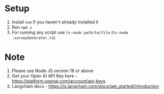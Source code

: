 # Setup 

1. Install `nvm` if you haven't already installed it
2. Run `npm i`
3. For running any script use `ts-node path/to/file` (`ts-node .surveyGenerator.ts`)

# Note

1. Please use Node JS version 18 or above
2. Get your Open AI API Key here - <https://platform.openai.com/account/api-keys>
3. Langchain docs - <https://js.langchain.com/docs/get_started/introduction>

